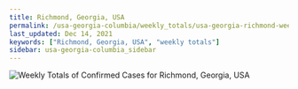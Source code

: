 ```yaml
---
title: Richmond, Georgia, USA
permalink: /usa-georgia-columbia/weekly_totals/usa-georgia-richmond-weekly_totals.html
last_updated: Dec 14, 2021
keywords: ["Richmond, Georgia, USA", "weekly totals"]
sidebar: usa-georgia-columbia_sidebar
---
```


![Weekly Totals of Confirmed Cases for Richmond, Georgia, USA](/covid_tracker/images/graphs/usa-georgia-richmond-weekly_totals_graph.png)
